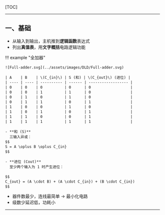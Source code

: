 [TOC]

---

## 一、基础

- 从输入到输出，主机推到**逻辑函数**表达式
- 列出**真值表**，用**文字概括**电路逻辑功能


!!! example "全加器"

    ![Full-adder.svg](../assets/images/DLD/Full-adder.svg)
    
    | A    | B    | \(C_{in}\) | S (和) | \(C_{out}\) (进位) |
    | ---- | ---- | ---------- | ------ | ------------------ |
    | 0    | 0    | 0          | 0      | 0                  |
    | 0    | 0    | 1          | 1      | 0                  |
    | 0    | 1    | 0          | 1      | 0                  |
    | 0    | 1    | 1          | 0      | 1                  |
    | 1    | 0    | 0          | 1      | 0                  |
    | 1    | 0    | 1          | 0      | 1                  |
    | 1    | 1    | 0          | 0      | 1                  |
    | 1    | 1    | 1          | 1      | 1                  |
    
    - **和 (S)**  
      三输入异或：
    $$
    S = A \oplus B \oplus C_{in}
    $$
    
    - **进位 (Cout)**  
      至少两个输入为 1 时产生进位：
    
    $$
    C_{out} = (A \cdot B) + (A \cdot C_{in}) + (B \cdot C_{in})
    $$

- 器件数最少，连线最简单 → 最小化电路
- 级数少延迟低，功耗小

---


